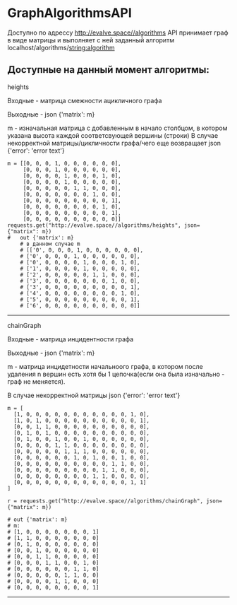 # GraphAlgorithmsAPI
Доступно по адрессу http://evalve.space//algorithms
API принимает граф в виде матрицы и выполняет с ней заданный алгоритм
localhost/algorithms/<string:algorithm>

Доступные на данный момент алгоритмы:
-------------------------------------------------------------------------------------------------------------------------------
 heights
 
  Входные - матрица смежности ацикличного графа

  Выходные - json {'matrix': m}

  m - изначальная матрица с добавленным в начало столбцом, в котором указана высота каждой соответсвующей вершины (строки)
  В случае некорректной матрицы/цикличности графа/чего еще возвращает json {'error': 'error text'}

    m = [[0, 0, 0, 1, 0, 0, 0, 0, 0, 0],
         [0, 0, 0, 1, 0, 0, 0, 0, 0, 0],
         [0, 0, 0, 0, 1, 0, 0, 0, 1, 0],
         [0, 0, 0, 0, 1, 0, 0, 0, 0, 0],
         [0, 0, 0, 0, 0, 1, 1, 0, 0, 0],
         [0, 0, 0, 0, 0, 0, 0, 1, 0, 0],
         [0, 0, 0, 0, 0, 0, 0, 0, 0, 1],
         [0, 0, 0, 0, 0, 0, 0, 0, 1, 0],
         [0, 0, 0, 0, 0, 0, 0, 0, 0, 1],
         [0, 0, 0, 0, 0, 0, 0, 0, 0, 0]]
    requests.get("http://evalve.space//algorithms/heights", json={"matrix": m})
    #   out {'matrix': m}
        # в данном случае m
        # [['0', 0, 0, 0, 1, 0, 0, 0, 0, 0, 0],
        # ['0', 0, 0, 0, 1, 0, 0, 0, 0, 0, 0],
        # ['0', 0, 0, 0, 0, 1, 0, 0, 0, 1, 0],
        # ['1', 0, 0, 0, 0, 1, 0, 0, 0, 0, 0],
        # ['2', 0, 0, 0, 0, 0, 1, 1, 0, 0, 0],
        # ['3', 0, 0, 0, 0, 0, 0, 0, 1, 0, 0],
        # ['3', 0, 0, 0, 0, 0, 0, 0, 0, 0, 1],
        # ['4', 0, 0, 0, 0, 0, 0, 0, 0, 1, 0],
        # ['5', 0, 0, 0, 0, 0, 0, 0, 0, 0, 1],
        # ['6', 0, 0, 0, 0, 0, 0, 0, 0, 0, 0]]
        
-------------------------------------------------------------------------------------------------------------------------------
chainGraph

Входные - матрица инцидентности графа

Выходные - json {'matrix': m}

  m - матрица инцидетности начальноого графа, в котором после удаления n вершин есть хотя бы 1 цепочка(если она была изначально - граф не меняется). 
  
  В случае некорректной матрицы json {'error': 'error text'}
  
    m = [
      [1, 0, 0, 0, 0, 0, 0, 0, 0, 0, 0, 0, 1, 0],
      [1, 0, 1, 0, 0, 0, 0, 0, 0, 0, 0, 0, 0, 1],
      [0, 0, 1, 1, 0, 0, 0, 0, 0, 0, 0, 0, 0, 0],
      [0, 1, 0, 1, 0, 0, 0, 0, 0, 0, 0, 0, 0, 0],
      [0, 1, 0, 0, 1, 0, 0, 1, 0, 0, 0, 0, 0, 0],
      [0, 0, 0, 0, 1, 1, 0, 0, 0, 0, 0, 0, 0, 0],
      [0, 0, 0, 0, 0, 1, 1, 1, 0, 0, 0, 0, 0, 0],
      [0, 0, 0, 0, 0, 0, 1, 0, 1, 0, 0, 1, 0, 0],
      [0, 0, 0, 0, 0, 0, 0, 0, 0, 0, 1, 1, 0, 0],
      [0, 0, 0, 0, 0, 0, 0, 0, 0, 1, 1, 0, 0, 0],
      [0, 0, 0, 0, 0, 0, 0, 0, 1, 1, 0, 0, 0, 0],
      [0, 0, 0, 0, 0, 0, 0, 0, 0, 0, 0, 0, 1, 1]
    ]

    r = requests.get("http://evalve.space//algorithms/chainGraph", json={"matrix": m})
   
    # out {'matrix': m}
    # m:
    # [1, 0, 0, 0, 0, 0, 0, 0, 1]
    # [1, 1, 0, 0, 0, 0, 0, 0, 0]
    # [0, 1, 0, 0, 0, 0, 0, 0, 0]
    # [0, 0, 1, 0, 0, 0, 0, 0, 0]
    # [0, 0, 1, 1, 0, 0, 0, 0, 0]
    # [0, 0, 0, 1, 1, 0, 0, 1, 0]
    # [0, 0, 0, 0, 0, 0, 1, 1, 0]
    # [0, 0, 0, 0, 0, 1, 1, 0, 0]
    # [0, 0, 0, 0, 1, 1, 0, 0, 0]
    # [0, 0, 0, 0, 0, 0, 0, 0, 1]
   
 -------------------------------------------------------------------------------------------------------------------------
